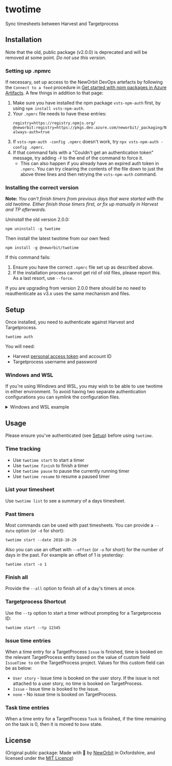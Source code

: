 # twotime

Sync timesheets between Harvest and Targetprocess

## Installation

Note that the old, public package (v2.0.0) is deprecated and will be removed at some point. _Do not use this version_.

### Setting up .npmrc
If necessary, set up access to the NewOrbit DevOps artefacts by following the `Connect to a feed` procedure in [Get started with npm packages in Azure Artifacts](https://learn.microsoft.com/en-us/azure/devops/artifacts/get-started-npm?view=azure-devops).  A few things in addition to that page:

1. Make sure you have installed the npm package `vsts-npm-auth` first, by using `npm install vsts-npm-auth`.
2. Your `.npmrc` file needs to have these entries:
   ```
   registry=https://registry.npmjs.org/
   @neworbit:registry=https://pkgs.dev.azure.com/neworbit/_packaging/NewOrbit/npm/registry/
   always-auth=true
   ````
3. If `vsts-npm-auth -config .npmrc` doesn't work, try `npx vsts-npm-auth -config .npmrc`.
4. If that command fails with a "Couldn't get an authentication token" message, try adding `-F` to the end of the command to force it.
    - This can also happen if you already have an expired auth token in `.npmrc`. You can try clearing the contents of the file down to just the above three lines and then retrying the `vsts-npm-auth` command.

### Installing the correct version

**Note:** _You can't finish timers from previous days that were started with the old twotime. Either finish those timers first, or
fix up manually in Harvest and TP afterwards._

_Uninstall_ the old version 2.0.0:

    npm uninstall -g twotime

Then install the latest twotime from our own feed:

    npm install -g @neworbit/twotime

If this command fails:
1. Ensure you have the correct `.npmrc` file set up as described above.
1. If the installation process cannot get rid of old files, please report this. As a last resort, use `--force`.

If you are upgrading from version 2.0.0 there should be no need to reauthenticate as v3.x uses the same mechanism and files.

## Setup

Once installed, you need to authenticate against Harvest and Targetprocess.

    twotime auth

You will need:

- Harvest [personal access token](https://id.getharvest.com/developers) and account ID
- Targetprocess username and password

### Windows and WSL

If you're using Windows and WSL, you may wish to be able to use twotime in either environment.  To avoid having two separate authentication configurations you can symlink the configuration files.

<details>
    <summary>Windows and WSL example</summary>
<br/>
    Assuming you've already installed and authenticated your Windows installation of twotime, then head to WSL:

1. Install `twotime` in WSL
    ```bash
    $ npm -g i twotime
    ```

2. symlink the configs, substituting `USER_NAME` with the value from `%USERNAME%` in your Windows environment
    ```bash
    $ mkdir -p ~/.config/configstore
    $ ln -s /mnt/c/Users/USER_NAME/.config/configstore/twotime.json ~/.config/configstore/twotime.json
    $ twotime list
    [INFO] Getting config from /home/JohnDoe/.config/configstore/twotime.json
    ╔═══════════════╤══════════════════════════╤═════════════╤════════╗
    ║  Entity Type  │  Title                   │    Hours    │ Status ║
    ```
</details>

## Usage

Please ensure you've authenticated (see [Setup](#setup)) before using `twotime`.

### Time tracking

- Use `twotime start` to start a timer
- Use `twotime finish` to finish a timer
- Use `twotime pause` to pause the currently running timer
- Use `twotime resume` to resume a paused timer

### List your timesheet

Use `twotime list` to see a summary of a days timesheet.

### Past timers

Most commands can be used with past timesheets. You can provide a `--date` option (or `-d` for short):

    twotime start --date 2018-10-20

Also you can use an offset with `--offset` (or `-o` for short) for the number of days in the past. For example an offset of 1 is yesterday:

    twotime start -o 1

### Finish all

Provide the `--all` option to finish all of a day's timers at once.

### Targetprocess Shortcut

Use the `--tp` option to start a timer without prompting for a Targetprocess ID:

    twotime start --tp 12345

### Issue time entries

When a time entry for a TargetProcess `Issue` is finished, time is booked on the relevant TargetProcess entity based on the value of custom field `IssueTime to` on the TargetProcess project. Values for this custom field can be as below:

- `User story` - Issue time is booked on the user story. If the issue is not attached to a user story, no time is booked on TargetProcess.
- `Issue` - Issue time is booked to the issue.
- `none` - No issue time is booked on TargetProcess.

### Task time entries

When a time entry for a TargetProcess `Task` is finished, if the time remaining on the task is 0, then it is moved to `Done` state.

## License

(Original public package: Made with :sparkling_heart: by [NewOrbit](https://www.neworbit.co.uk/) in Oxfordshire, and licensed under the [MIT Licence](LICENCE))

